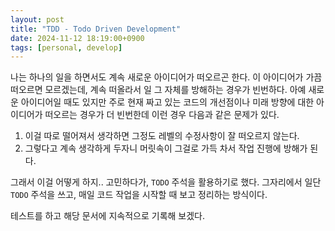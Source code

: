 ```yaml
---
layout: post
title: "TDD - Todo Driven Development"
date: 2024-11-12 18:19:00+0900
tags: [personal, develop]
---
```


나는 하나의 일을 하면서도 계속 새로운 아이디어가 떠오르곤 한다. 이 아이디어가 가끔 떠오르면 모르겠는데, 계속 떠올라서 일 그 자체를 방해하는 경우가 빈번하다.
아예 새로운 아이디어일 때도 있지만 주로 현재 짜고 있는 코드의 개선점이나 미래 방향에 대한 아이디어가 떠오르는 경우가 더 빈번한데 이런 경우 다음과 같은 문제가 있다.

1. 이걸 따로 떨어져서 생각하면 그정도 레벨의 수정사항이 잘 떠오르지 않는다.
2. 그렇다고 계속 생각하게 두자니 머릿속이 그걸로 가득 차서 작업 진행에 방해가 된다.

그래서 이걸 어떻게 하지.. 고민하다가, `TODO` 주석을 활용하기로 했다.
그자리에서 일단 `TODO` 주석을 쓰고, 매일 코드 작업을 시작할 때 보고 정리하는 방식이다.

테스트를 하고 해당 문서에 지속적으로 기록해 보겠다.
